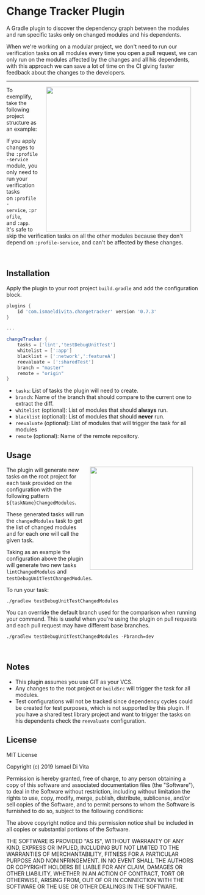 # Change Tracker Plugin
A Gradle plugin to discover the dependency graph between the modules and run specific tasks only on changed modules and his dependents.

When we're working on a modular project, we don't need to run our verification tasks on all modules every time you open a pull request, we can only run on the modules affected by the changes and all his dependents, with this approach we can save a lot of time on the CI giving faster feedback about the changes to the developers.
___

<img align="right" hspace="20" width="380" src="./assets/project_diagram.png"/>

To exemplify, take the following project structure as an example:

If you apply changes to the `:profile-service` module, you only need to run your verification tasks on `:profile-service`, `:profile`, and `:app`. It's safe to skip the verification tasks on all the other modules because they don't depend on `:profile-service`, and can't be affected by these changes.

<br clear="right"/>

## Installation

Apply the plugin to your root project `build.gradle` and add the configuration block.

```groovy 
plugins {
    id 'com.ismaeldivita.changetracker' version '0.7.3'
}

...

changeTracker {
    tasks = ['lint','testDebugUnitTest']
    whitelist = [':app']
    blacklist = [':network',':featureA']
    reevaluate = [':sharedTest']
    branch = "master"
    remote = "origin"
}
```

- `tasks`: List of tasks the plugin will need to create.
- `branch`: Name of the branch that should compare to the current one to extract the diff.
- `whitelist` (optional): List of modules that should **always** run.
- `blacklist` (optional): List of modules that should **never** run.
- `reevaluate` (optional): List of modules that will trigger the task for all modules
- `remote` (optional): Name of the remote repository.

## Usage
<img align="right" hspace="15" width="270" src="./assets/tasks.png"/>

The plugin will generate new tasks on the root project for each task provided on the configuration with the following pattern `${taskName}ChangedModules`.

These generated tasks will run the `changedModules` task to get the list of changed modules and for each one will call the given task.

Taking as an example the configuration above the plugin will generate two new tasks `lintChangedModules` and `testDebugUnitTestChangedModules`.

To run your task:

```
./gradlew testDebugUnitTestChangedModules
```

You can override the default branch used for the comparison when running your command. This is useful when you're using the plugin on pull requests and each pull request may have different base branches.
```
./gradlew testDebugUnitTestChangedModules -Pbranch=dev
```

<br clear="right"/>

## Notes
- This plugin assumes you use GIT as your VCS.
- Any changes to the root project or `buildSrc` will trigger the task for all modules.
- Test configurations will not be tracked since dependency cycles could be created for test purposes, which is not supported by this plugin. If you have a shared test library project and want to trigger the tasks on his dependents check the `reevaluate` configuration.

## License
MIT License

Copyright (c) 2019 Ismael Di Vita

Permission is hereby granted, free of charge, to any person obtaining a copy
of this software and associated documentation files (the "Software"), to deal
in the Software without restriction, including without limitation the rights
to use, copy, modify, merge, publish, distribute, sublicense, and/or sell
copies of the Software, and to permit persons to whom the Software is
furnished to do so, subject to the following conditions:

The above copyright notice and this permission notice shall be included in all
copies or substantial portions of the Software.

THE SOFTWARE IS PROVIDED "AS IS", WITHOUT WARRANTY OF ANY KIND, EXPRESS OR
IMPLIED, INCLUDING BUT NOT LIMITED TO THE WARRANTIES OF MERCHANTABILITY,
FITNESS FOR A PARTICULAR PURPOSE AND NONINFRINGEMENT. IN NO EVENT SHALL THE
AUTHORS OR COPYRIGHT HOLDERS BE LIABLE FOR ANY CLAIM, DAMAGES OR OTHER
LIABILITY, WHETHER IN AN ACTION OF CONTRACT, TORT OR OTHERWISE, ARISING FROM,
OUT OF OR IN CONNECTION WITH THE SOFTWARE OR THE USE OR OTHER DEALINGS IN THE
SOFTWARE.
